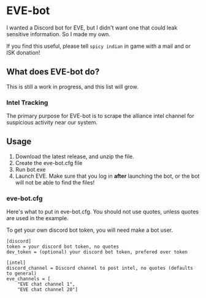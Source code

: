 # EVE-bot
I wanted a Discord bot for EVE, but I didn't want one that could leak sensitive information. So I made my own.

If you find this useful, please tell `spicy indian` in game with a mail and or ISK donation!

## What does EVE-bot do?
This is still a work in progress, and this list will grow.

### Intel Tracking
The primary purpose for EVE-bot is to scrape the alliance intel channel for suspicious activity near our system.

## Usage
1. Download the latest release, and unzip the file.
1. Create the eve-bot.cfg file
1. Run bot.exe
1. Launch EVE. Make sure that you log in __after__ launching the bot, or the bot will not be able to find the files!

### eve-bot.cfg
Here's what to put in eve-bot.cfg. You should not use quotes, unless quotes are used in the example.

To get your own discord bot token, you will need make a bot user.

```
[discord]
token = your discord bot token, no quotes
dev_token = (optional) your discord bot token, prefered over token

[intel]
discord_channel = Discord channel to post intel, no quotes (defaults to general)
eve_channels = [
    "EVE chat channel 1",
    "EVE chat channel 20"]
```
